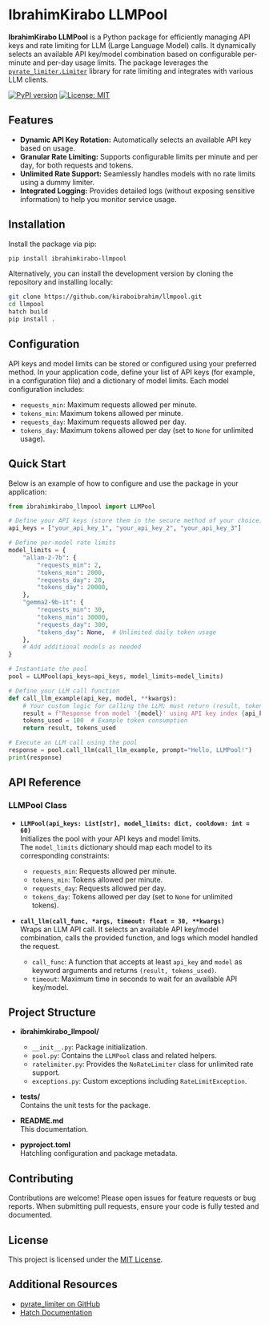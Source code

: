 # IbrahimKirabo LLMPool

**IbrahimKirabo LLMPool** is a Python package for efficiently managing API keys and rate limiting for LLM (Large Language Model) calls. It dynamically selects an available API key/model combination based on configurable per-minute and per-day usage limits. The package leverages the [`pyrate_limiter.Limiter`](https://github.com/r1dl/pyrate-limiter) library for rate limiting and integrates with various LLM clients.

[![PyPI version](https://badge.fury.io/py/ibrahimkirabo-llmpool.svg)](https://pypi.org/project/ibrahimkirabo-llmpool/)
[![License: MIT](https://img.shields.io/badge/License-MIT-yellow.svg)](LICENSE)

## Features

- **Dynamic API Key Rotation:** Automatically selects an available API key based on usage.
- **Granular Rate Limiting:** Supports configurable limits per minute and per day, for both requests and tokens.
- **Unlimited Rate Support:** Seamlessly handles models with no rate limits using a dummy limiter.
- **Integrated Logging:** Provides detailed logs (without exposing sensitive information) to help you monitor service usage.

## Installation

Install the package via pip:

```sh
pip install ibrahimkirabo-llmpool
```

Alternatively, you can install the development version by cloning the repository and installing locally:

```sh
git clone https://github.com/kiraboibrahim/llmpool.git
cd llmpool
hatch build
pip install .
```

## Configuration

API keys and model limits can be stored or configured using your preferred method. In your application code, define your list of API keys (for example, in a configuration file) and a dictionary of model limits. Each model configuration includes:

- `requests_min`: Maximum requests allowed per minute.
- `tokens_min`: Maximum tokens allowed per minute.
- `requests_day`: Maximum requests allowed per day.
- `tokens_day`: Maximum tokens allowed per day (set to `None` for unlimited usage).

## Quick Start

Below is an example of how to configure and use the package in your application:

```python
from ibrahimkirabo_llmpool import LLMPool

# Define your API keys (store them in the secure method of your choice)
api_keys = ["your_api_key_1", "your_api_key_2", "your_api_key_3"]

# Define per-model rate limits
model_limits = {
    "allam-2-7b": {
        "requests_min": 2,
        "tokens_min": 2000,
        "requests_day": 20,
        "tokens_day": 20000,
    },
    "gemma2-9b-it": {
        "requests_min": 30,
        "tokens_min": 30000,
        "requests_day": 300,
        "tokens_day": None,  # Unlimited daily token usage
    },
    # Add additional models as needed
}

# Instantiate the pool
pool = LLMPool(api_keys=api_keys, model_limits=model_limits)

# Define your LLM call function
def call_llm_example(api_key, model, **kwargs):
    # Your custom logic for calling the LLM; must return (result, tokens_used)
    result = f"Response from model '{model}' using API key index {api_keys.index(api_key)}"
    tokens_used = 100  # Example token consumption
    return result, tokens_used

# Execute an LLM call using the pool
response = pool.call_llm(call_llm_example, prompt="Hello, LLMPool!")
print(response)
```

## API Reference

### LLMPool Class

- **`LLMPool(api_keys: List[str], model_limits: dict, cooldown: int = 60)`**  
  Initializes the pool with your API keys and model limits.  
  The `model_limits` dictionary should map each model to its corresponding constraints:
  - `requests_min`: Requests allowed per minute.
  - `tokens_min`: Tokens allowed per minute.
  - `requests_day`: Requests allowed per day.
  - `tokens_day`: Tokens allowed per day (set to `None` for unlimited tokens).

- **`call_llm(call_func, *args, timeout: float = 30, **kwargs)`**  
  Wraps an LLM API call. It selects an available API key/model combination, calls the provided function, and logs which model handled the request.  
  - `call_func`: A function that accepts at least `api_key` and `model` as keyword arguments and returns `(result, tokens_used)`.
  - `timeout`: Maximum time in seconds to wait for an available API key/model.

## Project Structure

- **ibrahimkirabo_llmpool/**
  - `__init__.py`: Package initialization.
  - `pool.py`: Contains the `LLMPool` class and related helpers.
  - `ratelimiter.py`: Provides the `NoRateLimiter` class for unlimited rate support.
  - `exceptions.py`: Custom exceptions including `RateLimitException`.

- **tests/**  
  Contains the unit tests for the package.

- **README.md**  
  This documentation.

- **pyproject.toml**  
  Hatchling configuration and package metadata.

## Contributing

Contributions are welcome! Please open issues for feature requests or bug reports. When submitting pull requests, ensure your code is fully tested and documented.

## License

This project is licensed under the [MIT License](LICENSE).

## Additional Resources

- [pyrate_limiter on GitHub](https://github.com/r1dl/pyrate-limiter)
- [Hatch Documentation](https://hatch.pypa.io/latest/)